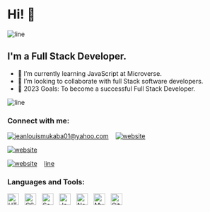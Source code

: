 # Hi! 👋 

![line](./img/line.gif)

## I'm a Full Stack Developer.

- 🌱 I’m currently learning JavaScript at Microverse.
- 👯 I’m looking to collaborate with full Stack software developers.
- 🥅 2023 Goals: To become a successful Full Stack Developer.

![line](./img/line.gif)

### Connect with me:

[![jeanlouismukaba01@yahoo.com](./img/gmail.svg)](javedshahbaz007@gmail.com)
&nbsp;&nbsp;
[![website](./img/twitter-light.svg)](https://twitter.com/javedshahbaz007)

[![website](./img/twitter-dark.svg)](https://twitter.com/javedshahbaz007#gh-dark-mode-only)
&nbsp;&nbsp;

[![website](./img/linkedin-dark.svg)](https://www.linkedin.com/in/javed-shahbaz)
&nbsp;&nbsp;
[line](./img/line.gif)

### Languages and Tools:

[<img align="left" alt="HTML5" width="26px" src="https://cdn.jsdelivr.net/gh/devicons/devicon/icons/html5/html5-original.svg" style="padding-right:10px;" />](https://www.w3schools.com/html/)
[<img align="left" alt="CSS3" width="26px" src="https://cdn.jsdelivr.net/gh/devicons/devicon/icons/css3/css3-original.svg" style="padding-right:10px;" />](https://www.w3schools.com/css/)
[<img align="left" alt="Sass" width="26px" src="https://cdn.jsdelivr.net/gh/devicons/devicon/icons/sass/sass-original.svg" style="padding-right:10px;" />](https://sass-lang.com/)
[<img align="left" alt="JavaScript" width="26px" src="https://cdn.jsdelivr.net/gh/devicons/devicon/icons/javascript/javascript-original.svg" style="padding-right:10px;" />](https://www.javascript.com/)
[<img align="left" alt="Node.js" width="26px" src="https://cdn.jsdelivr.net/gh/devicons/devicon/icons/nodejs/nodejs-original.svg" style="padding-right:10px;" />](https://nodejs.org/)
[<img align="left" alt="MySQL" width="26px" src="https://cdn.jsdelivr.net/gh/devicons/devicon/icons/mysql/mysql-original.svg" style="padding-right:10px;" />](https://mysql.com)
[<img align="left" alt="Git" width="26px" src="https://cdn.jsdelivr.net/gh/devicons/devicon/icons/git/git-original.svg" style="padding-right:10px;" />](https://git.com)

<br />
<br />
